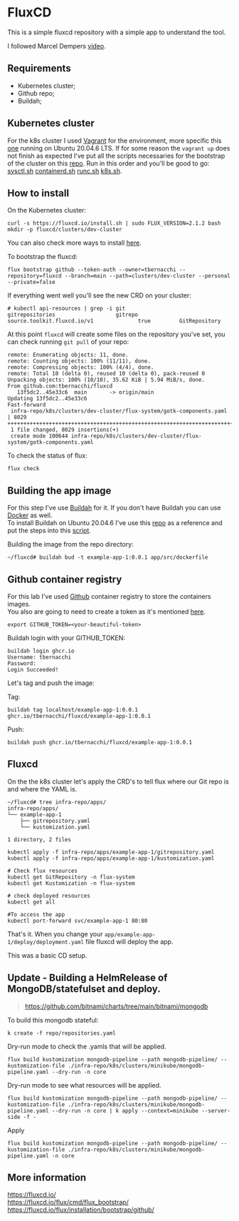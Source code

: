 # FluxCD 

This is a simple fluxcd repository with a simple app to understand the tool. </br> 

I followed Marcel Dempers [video](https://www.youtube.com/watch?v=X5W_706-jSY). 

## Requirements 
* Kubernetes cluster;
* Github repo;
* Buildah;

## Kubernetes cluster 
For the k8s cluster I used [Vagrant](https://www.vagrantup.com/) for the environment, more specific this [one](https://github.com/tbernacchi/vagrant/blob/master/kubeadm-2023/README.md) running on Ubuntu 20.04.6 LTS. If for some reason the `vagrant up` does not finish as expected I've put all the scripts necessaries for the bootstrap of the cluster on this [repo](https://github.com/tbernacchi/scripts-bash/tree/main/scripts/kubeadm-2023). Run in this order and you'll be good to go: [sysctl.sh](https://github.com/tbernacchi/scripts-bash/blob/main/scripts/kubeadm-2023/sysctl.sh) [containerd.sh](https://github.com/tbernacchi/scripts-bash/tree/main/scripts/kubeadm-2023) [runc.sh](https://github.com/tbernacchi/scripts-bash/blob/main/scripts/kubeadm-2023/runc.sh) [k8s.sh](https://github.com/tbernacchi/scripts-bash/blob/main/scripts/kubeadm-2023/k8s.sh).


## How to install

On the Kubernetes cluster:

```
curl -s https://fluxcd.io/install.sh | sudo FLUX_VERSION=2.1.2 bash
mkdir -p fluxcd/clusters/dev-cluster
```

You can also check more ways to install [here](https://fluxcd.io/flux/installation/).

To bootstrap the fluxcd:

```
flux bootstrap github --token-auth --owner=tbernacchi --repository=fluxcd --branch=main --path=clusters/dev-cluster --personal --private=false
```


If everything went well you'll see the new CRD on your cluster:

```
# kubectl api-resources | grep -i git
gitrepositories                   gitrepo      source.toolkit.fluxcd.io/v1              true         GitRepository
```

At this point `fluxcd` will create some files on the repository you've set, you can check running `git pull` of your repo:

```git pull
remote: Enumerating objects: 11, done.
remote: Counting objects: 100% (11/11), done.
remote: Compressing objects: 100% (4/4), done.
remote: Total 10 (delta 0), reused 10 (delta 0), pack-reused 0
Unpacking objects: 100% (10/10), 35.62 KiB | 5.94 MiB/s, done.
From github.com:tbernacchi/fluxcd
   13f5dc2..45e33c6  main       -> origin/main
Updating 13f5dc2..45e33c6
Fast-forward
 infra-repo/k8s/clusters/dev-cluster/flux-system/gotk-components.yaml | 8029 ++++++++++++++++++++++++++++++++++++++++++++++++++++++++++++++++++++++++++++++++++++++++++++++++++++++++++++++++++++++++++++++++++++++
 1 file changed, 8029 insertions(+)
 create mode 100644 infra-repo/k8s/clusters/dev-cluster/flux-system/gotk-components.yaml
```
To check the status of flux:

```
flux check
```

## Building the app image

For this step I've use [Buildah](https://buildah.io/) for it. If you don't have Buildah you can use [Docker](https://docs.docker.com/engine/reference/commandline/build/) as well.  
To install Buildah on Ubuntu 20.04.6 I've use this [repo](https://gist.github.com/sebastianwebber/2c1e9c7df97e05479f22a0d13c00aeca) as a reference and put the steps into this [script](https://github.com/tbernacchi/scripts-bash/blob/main/scripts/kubeadm-2023/install-buildah.sh).


Building the image from the repo directory:

```
~/fluxcd# buildah bud -t example-app-1:0.0.1 app/src/dockerfile
```

## Github container registry

For this lab I've used [Github](https://docs.github.com/en/packages/working-with-a-github-packages-registry/) container registry to store the containers images. </br>
You also are going to need to create a token as it's mentioned [here](https://docs.github.com/en/authentication/keeping-your-account-and-data-secure/managing-your-personal-access-tokens).

```
export GITHUB_TOKEN=<your-beautiful-token>
```

Buildah login with your GITHUB_TOKEN:

```
buildah login ghcr.io
Username: tbernacchi
Password:
Login Succeeded!
```

Let's tag and push the image:

Tag:

```
buildah tag localhost/example-app-1:0.0.1  ghcr.io/tbernacchi/fluxcd/example-app-1:0.0.1
```

Push:

```
buildah push ghcr.io/tbernacchi/fluxcd/example-app-1:0.0.1
```

## Fluxcd 

On the the k8s cluster let's apply the CRD's to tell flux where our Git repo is and where the YAML is.

```
~/fluxcd# tree infra-repo/apps/
infra-repo/apps/
└── example-app-1
    ├── gitrepository.yaml
    └── kustomization.yaml

1 directory, 2 files
```

```
kubectl apply -f infra-repo/apps/example-app-1/gitrepository.yaml
kubectl apply -f infra-repo/apps/example-app-1/kustomization.yaml

# Check flux resources
kubectl get GitRepository -n flux-system 
kubectl get Kustomization -n flux-system

# check deployed resources
kubectl get all
```

```
#To access the app
kubectl port-forward svc/example-app-1 80:80
```

That's it. When you change your `app/example-app-1/deploy/deployment.yaml` file fluxcd will deploy the app. </br>

This was a basic CD setup.

## Update - Building a HelmRelease of MongoDB/statefulset and deploy.
> https://github.com/bitnami/charts/tree/main/bitnami/mongodb 

To build this mongodb stateful:

```
k create -f repo/repositories.yaml
```

Dry-run mode to check the .yamls that will be applied.
```
flux build kustomization mongodb-pipeline --path mongodb-pipeline/ --kustomization-file ./infra-repo/k8s/clusters/minikube/mongodb-pipeline.yaml --dry-run -n core
```

Dry-run mode to see what resources will be applied.
```
flux build kustomization mongodb-pipeline --path mongodb-pipeline/ --kustomization-file ./infra-repo/k8s/clusters/minikube/mongodb-pipeline.yaml --dry-run -n core | k apply --context=minikube --server-side -f -
```

Apply
```
flux build kustomization mongodb-pipeline --path mongodb-pipeline/ --kustomization-file ./infra-repo/k8s/clusters/minikube/mongodb-pipeline.yaml -n core
```

## More information
https://fluxcd.io/ </br> 
https://fluxcd.io/flux/cmd/flux_bootstrap/ </br> 
https://fluxcd.io/flux/installation/bootstrap/github/
